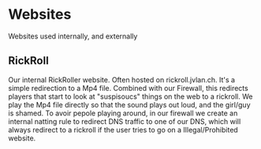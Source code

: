# Websites
Websites used internally, and externally


## RickRoll
Our internal RickRoller website. 
Often hosted on rickroll.jvlan.ch.
It's a simple redirection to a Mp4 file.
Combined with our Firewall, this redirects players that start to look at "suspisoucs" things on the web to a rickroll.
We play the Mp4 file directly so that the sound plays out loud, and the girl/guy is shamed. 
To avoir pepole playing around, in our firewall we create an internal natting rule to redirect DNS traffic to one of our DNS, which will always redirect to a rickroll if the user tries to go on a Illegal/Prohibited website.